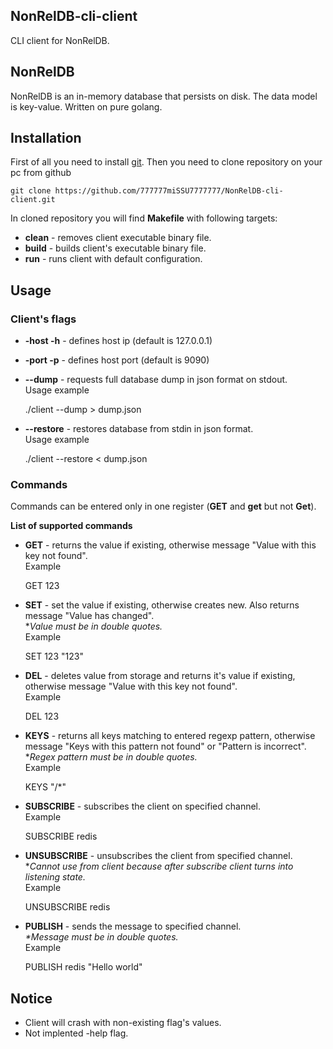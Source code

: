 ## NonRelDB-cli-client
CLI client for NonRelDB.

## NonRelDB
  
NonRelDB is an in-memory database that persists on disk. The data model is key-value. Written on pure golang.

## Installation
First of all you need to install [git](https://git-scm.com/).
Then you need to clone repository on your pc from github

    git clone https://github.com/777777miSSU7777777/NonRelDB-cli-client.git
    
In cloned repository you will find **Makefile** with following targets:

 - **clean** - removes client executable binary file.
 - **build** - builds client's executable binary file.
 - **run** - runs client with default configuration.
 
## Usage
### Client's flags
 - **-host -h** - defines host ip (default is 127.0.0.1)
 - **-port -p** - defines host port (default is 9090)
 - **--dump** - requests full database dump in json format on stdout.  
 Usage example
 
    ./client --dump > dump.json

 - **--restore** - restores database from stdin in json format.  
 Usage example 
 
    ./client --restore < dump.json
    
 ### Commands
Commands can be entered only in one register (**GET** and **get** but not **Get**).

 **List of supported commands**
 - **GET** - returns the value if existing, otherwise message "Value with this key not found".  
 Example
 

    GET 123
    

 - **SET** - set the value if existing, otherwise creates new. Also returns message "Value has changed".  
 **Value must be in double quotes.*  
 Example
 

    SET 123 "123"
    

 - **DEL** - deletes value from storage and returns it's value if existing, otherwise message "Value with this key not found".  
 Example
 

    DEL 123

- **KEYS** - returns all keys matching to entered regexp pattern, otherwise message "Keys with this pattern not found" or "Pattern is incorrect".  
**Regex pattern must be in double quotes.*  
Example

    KEYS "/*"

- **SUBSCRIBE** - subscribes the client on specified channel.  
Example 

    SUBSCRIBE redis

- **UNSUBSCRIBE** - unsubscribes the client from specified channel.  
**Cannot use from client because after subscribe client turns into listening state.*  
Example

    UNSUBSCRIBE redis

- **PUBLISH** - sends the message to specified channel.  
*\*Message must be in double quotes.*   
Example

    PUBLISH redis "Hello world"
    
 ## Notice
 - Client will crash with non-existing flag's values.
 - Not implented -help flag.
